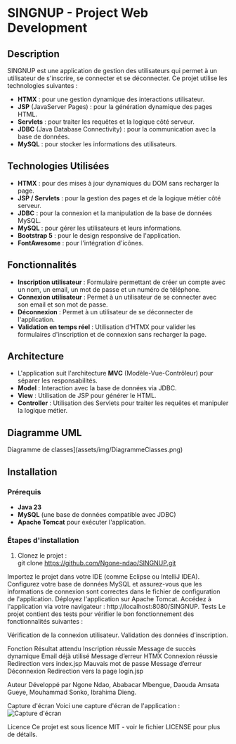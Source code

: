 # SINGNUP - Project Web Development

## Description

SINGNUP est une application de gestion des utilisateurs qui permet à un utilisateur de s'inscrire, se connecter et se déconnecter. Ce projet utilise les technologies suivantes : 

- **HTMX** : pour une gestion dynamique des interactions utilisateur.
- **JSP** (JavaServer Pages) : pour la génération dynamique des pages HTML.
- **Servlets** : pour traiter les requêtes et la logique côté serveur.
- **JDBC** (Java Database Connectivity) : pour la communication avec la base de données.
- **MySQL** : pour stocker les informations des utilisateurs.

## Technologies Utilisées

- **HTMX** : pour des mises à jour dynamiques du DOM sans recharger la page.
- **JSP / Servlets** : pour la gestion des pages et de la logique métier côté serveur.
- **JDBC** : pour la connexion et la manipulation de la base de données MySQL.
- **MySQL** : pour gérer les utilisateurs et leurs informations.
- **Bootstrap 5** : pour le design responsive de l'application.
- **FontAwesome** : pour l'intégration d'icônes.

## Fonctionnalités

- **Inscription utilisateur** : Formulaire permettant de créer un compte avec un nom, un email, un mot de passe et un numéro de téléphone.
- **Connexion utilisateur** : Permet à un utilisateur de se connecter avec son email et son mot de passe.
- **Déconnexion** : Permet à un utilisateur de se déconnecter de l'application.
- **Validation en temps réel** : Utilisation d'HTMX pour valider les formulaires d'inscription et de connexion sans recharger la page.

## Architecture

- L'application suit l'architecture **MVC** (Modèle-Vue-Contrôleur) pour séparer les responsabilités.
- **Model** : Interaction avec la base de données via JDBC.
- **View** : Utilisation de JSP pour générer le HTML.
- **Controller** : Utilisation des Servlets pour traiter les requêtes et manipuler la logique métier.

## Diagramme UML

Diagramme de classes](assets/img/DiagrammeClasses.png)

## Installation

### Prérequis

- **Java 23**
- **MySQL** (une base de données compatible avec JDBC)
- **Apache Tomcat** pour exécuter l'application.

### Étapes d'installation

1. Clonez le projet :  
git clone https://github.com/Ngone-ndao/SINGNUP.git

Importez le projet dans votre IDE (comme Eclipse ou IntelliJ IDEA).
Configurez votre base de données MySQL et assurez-vous que les informations de connexion sont correctes dans le fichier de configuration de l'application.
Déployez l'application sur Apache Tomcat.
Accédez à l'application via votre navigateur : http://localhost:8080/SINGNUP.
Tests
Le projet contient des tests pour vérifier le bon fonctionnement des fonctionnalités suivantes :

Vérification de la connexion utilisateur.
Validation des données d'inscription.

Fonction	        Résultat attendu
Inscription réussie	Message de succès dynamique
Email déjà utilisé	Message d’erreur HTMX
Connexion réussie	Redirection vers index.jsp
Mauvais mot de passe	Message d’erreur
Déconnexion	        Redirection vers la page login.jsp


Auteur
Développé par Ngone Ndao, Ababacar Mbengue, Daouda Amsata Gueye, Mouhammad Sonko, Ibrahima Dieng.

Capture d'écran
Voici une capture d'écran de l'application :
![Capture d'écran](assets/img)

 
Licence
Ce projet est sous licence MIT - voir le fichier LICENSE pour plus de détails.


